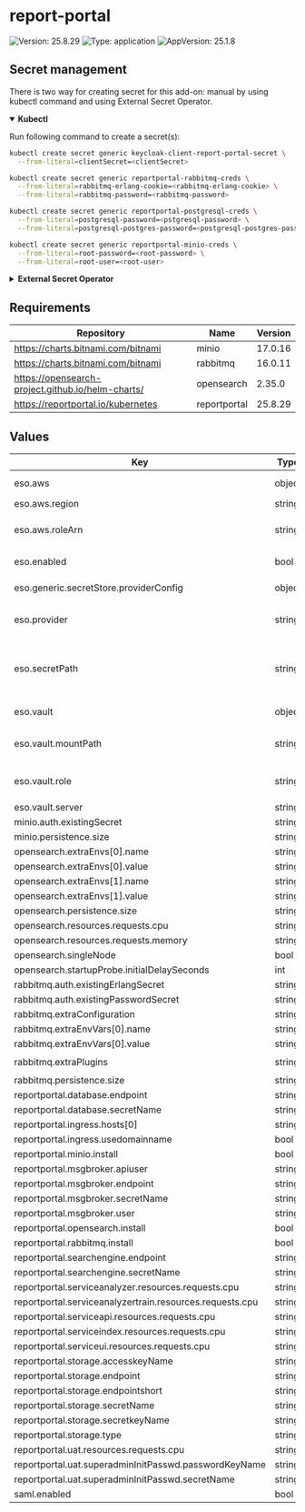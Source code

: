 # report-portal

![Version: 25.8.29](https://img.shields.io/badge/Version-25.8.29-informational?style=flat-square) ![Type: application](https://img.shields.io/badge/Type-application-informational?style=flat-square) ![AppVersion: 25.1.8](https://img.shields.io/badge/AppVersion-25.1.8-informational?style=flat-square)

## Secret management

There is two way for creating secret for this add-on: manual by using kubectl command and using External Secret Operator.

<details open>
<summary><b>Kubectl</b></summary>

Run following command to create a secret(s):
```bash
kubectl create secret generic keycloak-client-report-portal-secret \
  --from-literal=clientSecret=<clientSecret>
```

```bash
kubectl create secret generic reportportal-rabbitmq-creds \
  --from-literal=rabbitmq-erlang-cookie=<rabbitmq-erlang-cookie> \
  --from-literal=rabbitmq-password=<rabbitmq-password>
```

```bash
kubectl create secret generic reportportal-postgresql-creds \
  --from-literal=postgresql-password=<pstgresql-password> \
  --from-literal=postgresql-postgres-password=<postgresql-postgres-password>
```

```bash
kubectl create secret generic reportportal-minio-creds \
  --from-literal=root-password=<root-password> \
  --from-literal=root-user=<root-user>
```

</details>

<details>
<summary><b>External Secret Operator</b></summary>

Update [values.yaml](values.yaml) to enable ESO:

```yaml
eso:
  # -- Install components of the ESO.
  enabled: true
```

AWS Parameter Store structure:

```json
{
  "reportportal": {
    "clientSecret": "<clientSecret>",
    "rabbitmq-cookie": "<rabbitmq-cookie>",
    "rabbitmq-password": "<rabbitmq-password>",
    "postgresql-password": "<postgresql-password>",
    "postgresql-postgres-password": "<postgresql-postgres-password>",
    "root-password": "<root-password>",
    "root-user": "<root-user>"
  }
}
```

</details>

## Requirements

| Repository | Name | Version |
|------------|------|---------|
| https://charts.bitnami.com/bitnami | minio | 17.0.16 |
| https://charts.bitnami.com/bitnami | rabbitmq | 16.0.11 |
| https://opensearch-project.github.io/helm-charts/ | opensearch | 2.35.0 |
| https://reportportal.io/kubernetes | reportportal | 25.8.29 |

## Values

| Key | Type | Default | Description |
|-----|------|---------|-------------|
| eso.aws | object | `{"region":"eu-central-1","roleArn":"arn:aws:iam::012345678910:role/AWSIRSA_Shared_ExternalSecretOperatorAccess"}` | AWS configuration (if provider is `aws`). |
| eso.aws.region | string | `"eu-central-1"` | AWS region. |
| eso.aws.roleArn | string | `"arn:aws:iam::012345678910:role/AWSIRSA_Shared_ExternalSecretOperatorAccess"` | AWS role ARN for the ExternalSecretOperator to assume. |
| eso.enabled | bool | `true` | Install components of the ESO. |
| eso.generic.secretStore.providerConfig | object | `{}` | Defines SecretStore provider configuration. |
| eso.provider | string | `"aws"` | Defines provider type. One of `aws`, `generic`, or `vault`. |
| eso.secretPath | string | `"/infra/core/addons/reportportal"` | Defines the path to the secret in the provider. If provider is `vault`, this is the path must be prefixed with `secret/`. |
| eso.vault | object | `{"mountPath":"core","role":"report-portal","server":"http://vault.vault:8200"}` | Vault configuration (if provider is `vault`). |
| eso.vault.mountPath | string | `"core"` | Mount path for the Kubernetes authentication method. |
| eso.vault.role | string | `"report-portal"` | Vault role for the Kubernetes authentication method. |
| eso.vault.server | string | `"http://vault.vault:8200"` | Vault server URL. |
| minio.auth.existingSecret | string | `"reportportal-minio-creds"` |  |
| minio.persistence.size | string | `"1Gi"` |  |
| opensearch.extraEnvs[0].name | string | `"DISABLE_INSTALL_DEMO_CONFIG"` |  |
| opensearch.extraEnvs[0].value | string | `"true"` |  |
| opensearch.extraEnvs[1].name | string | `"DISABLE_SECURITY_PLUGIN"` |  |
| opensearch.extraEnvs[1].value | string | `"true"` |  |
| opensearch.persistence.size | string | `"3Gi"` |  |
| opensearch.resources.requests.cpu | string | `"100m"` |  |
| opensearch.resources.requests.memory | string | `"2Gi"` |  |
| opensearch.singleNode | bool | `true` |  |
| opensearch.startupProbe.initialDelaySeconds | int | `45` |  |
| rabbitmq.auth.existingErlangSecret | string | `"reportportal-rabbitmq-creds"` |  |
| rabbitmq.auth.existingPasswordSecret | string | `"reportportal-rabbitmq-creds"` |  |
| rabbitmq.extraConfiguration | string | `"max_message_size = 134217728"` |  |
| rabbitmq.extraEnvVars[0].name | string | `"RABBITMQ_FEATURE_FLAGS"` |  |
| rabbitmq.extraEnvVars[0].value | string | `"stream_single_active_consumer"` |  |
| rabbitmq.extraPlugins | string | `"rabbitmq_auth_backend_ldap rabbitmq_consistent_hash_exchange rabbitmq_shovel rabbitmq_shovel_management\n"` |  |
| rabbitmq.persistence.size | string | `"1Gi"` |  |
| reportportal.database.endpoint | string | `"reportportal-primary.report-portal.svc.cluster.local"` |  |
| reportportal.database.secretName | string | `"reportportal-postgresql-creds"` |  |
| reportportal.ingress.hosts[0] | string | `"report-portal.example.com"` |  |
| reportportal.ingress.usedomainname | bool | `true` |  |
| reportportal.minio.install | bool | `false` |  |
| reportportal.msgbroker.apiuser | string | `"user"` |  |
| reportportal.msgbroker.endpoint | string | `"report-portal-rabbitmq.report-portal.svc.cluster.local"` |  |
| reportportal.msgbroker.secretName | string | `"reportportal-rabbitmq-creds"` |  |
| reportportal.msgbroker.user | string | `"user"` |  |
| reportportal.opensearch.install | bool | `false` |  |
| reportportal.rabbitmq.install | bool | `false` |  |
| reportportal.searchengine.endpoint | string | `"opensearch-cluster-master.report-portal.svc.cluster.local"` |  |
| reportportal.searchengine.secretName | string | `nil` |  |
| reportportal.serviceanalyzer.resources.requests.cpu | string | `"50m"` |  |
| reportportal.serviceanalyzertrain.resources.requests.cpu | string | `"50m"` |  |
| reportportal.serviceapi.resources.requests.cpu | string | `"50m"` |  |
| reportportal.serviceindex.resources.requests.cpu | string | `"50m"` |  |
| reportportal.serviceui.resources.requests.cpu | string | `"50m"` |  |
| reportportal.storage.accesskeyName | string | `"root-user"` |  |
| reportportal.storage.endpoint | string | `"report-portal-minio.report-portal.svc.cluster.local"` |  |
| reportportal.storage.endpointshort | string | `"report-portal-minio.report-portal.svc.cluster.local"` |  |
| reportportal.storage.secretName | string | `"reportportal-minio-creds"` |  |
| reportportal.storage.secretkeyName | string | `"root-password"` |  |
| reportportal.storage.type | string | `"minio"` |  |
| reportportal.uat.resources.requests.cpu | string | `"50m"` |  |
| reportportal.uat.superadminInitPasswd.passwordKeyName | string | `"superadmin-password"` |  |
| reportportal.uat.superadminInitPasswd.secretName | string | `"reportportal-superadmin-password"` |  |
| saml.enabled | bool | `false` |  |
